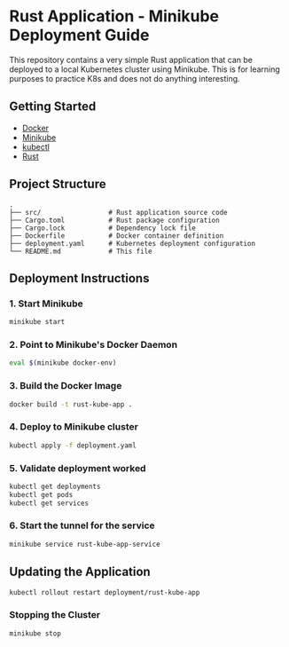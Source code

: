 # Rust Application - Minikube Deployment Guide

This repository contains a very simple Rust application that can be deployed to a local Kubernetes cluster using Minikube.
This is for learning purposes to practice K8s and does not do anything interesting.

## Getting Started

- [Docker](https://docs.docker.com/get-docker/)
- [Minikube](https://minikube.sigs.k8s.io/docs/start/)
- [kubectl](https://kubernetes.io/docs/tasks/tools/)
- [Rust](https://www.rust-lang.org/tools/install)

## Project Structure

```
.
├── src/                 # Rust application source code
├── Cargo.toml           # Rust package configuration
├── Cargo.lock           # Dependency lock file
├── Dockerfile           # Docker container definition
├── deployment.yaml      # Kubernetes deployment configuration
└── README.md            # This file
```

## Deployment Instructions

### 1. Start Minikube

```bash
minikube start
```

### 2. Point to Minikube's Docker Daemon

```bash
eval $(minikube docker-env)
```

### 3. Build the Docker Image

```bash
docker build -t rust-kube-app .
```

### 4. Deploy to Minikube cluster

```bash
kubectl apply -f deployment.yaml
```

### 5. Validate deployment worked

```bash
kubectl get deployments
kubectl get pods
kubectl get services
```

### 6. Start the tunnel for the service

```bash
minikube service rust-kube-app-service
```

## Updating the Application

```bash
kubectl rollout restart deployment/rust-kube-app
```

### Stopping the Cluster
```bash
minikube stop
```
